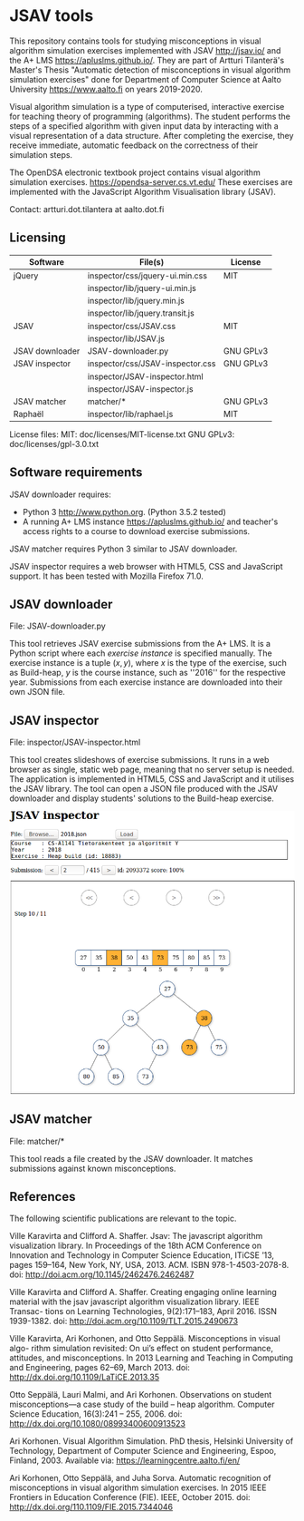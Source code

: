 # JSAV tools

This repository contains tools for studying misconceptions in visual algorithm
simulation exercises implemented with JSAV <http://jsav.io/> and the A+ LMS
<https://apluslms.github.io/>. They are part of Artturi Tilanterä's Master's
Thesis "Automatic detection of misconceptions in visual algorithm simulation
exercises" done for Department of Computer Science at Aalto University
<https://www.aalto.fi> on years 2019-2020.

Visual algorithm simulation is a type of computerised, interactive exercise for
teaching theory of programming (algorithms). The student performs the steps of a
specified algorithm with given input data by interacting with a visual
representation of a data structure. After completing the exercise, they receive
immediate, automatic feedback on the correctness of their simulation steps.

The OpenDSA electronic textbook project contains visual algorithm simulation
exercises. <https://opendsa-server.cs.vt.edu/> These exercises are implemented
with the JavaScript Algorithm Visualisation library (JSAV).

Contact: artturi.dot.tilantera at aalto.dot.fi

## Licensing

| Software        | File(s)                           | License   |
| --------------- | --------------------------------- | --------- |
| jQuery          | inspector/css/jquery-ui.min.css   | MIT       |
|                 | inspector/lib/jquery-ui.min.js    |           |
|                 | inspector/lib/jquery.min.js       |           |
|                 | inspector/lib/jquery.transit.js   |           |
| JSAV            | inspector/css/JSAV.css            | MIT       |
|                 | inspector/lib/JSAV.js             |           |
| JSAV downloader | JSAV-downloader.py                | GNU GPLv3 |
| JSAV inspector  | inspector/css/JSAV-inspector.css  | GNU GPLv3 |
|                 | inspector/JSAV-inspector.html     |           |
|                 | inspector/JSAV-inspector.js       |           |
| JSAV matcher    | matcher/*                         | GNU GPLv3 |
| Raphaël         | inspector/lib/raphael.js          | MIT       |


License files:
MIT:        doc/licenses/MIT-license.txt
GNU GPLv3:  doc/licenses/gpl-3.0.txt

## Software requirements

JSAV downloader requires:
- Python 3 <http://www.python.org>. (Python 3.5.2 tested)
- A running A+ LMS instance <https://apluslms.github.io/> and teacher's access
  rights to a course to download exercise submissions.

JSAV matcher requires Python 3 similar to JSAV downloader.

JSAV inspector requires a web browser with HTML5, CSS and JavaScript
support. It has been tested with Mozilla Firefox 71.0.


## JSAV downloader

File: JSAV-downloader.py

This tool retrieves JSAV exercise submissions from the A+ LMS.
It is a Python script where each *exercise instance* is specified
manually. The exercise instance is a tuple $(x, y)$, where $x$ is the
type of the exercise, such as Build-heap, $y$ is the course instance, such as
''2016'' for the respective year. Submissions from each exercise instance are
downloaded into their own JSON file.

## JSAV inspector

File: inspector/JSAV-inspector.html

This tool creates slideshows of exercise submissions. It runs in
a web browser as single, static web page, meaning that no server setup is
needed. The application is implemented in HTML5, CSS and JavaScript and it
utilises the JSAV library. The tool can open a JSON file produced with the
JSAV downloader and display students' solutions to the Build-heap exercise.

![Screenshot of JSAV inspector](doc/jsav-inspector-buildheap.png "")

## JSAV matcher

File: matcher/*

This tool reads a file created by the JSAV downloader. It matches submissions
against known misconceptions.



## References



The following scientific publications are relevant to the topic.

Ville Karavirta and Clifford A. Shaffer. Jsav: The javascript algorithm
visualization library. In Proceedings of the 18th ACM Conference on Innovation
and Technology in Computer Science Education, ITiCSE ’13, pages 159–164,
New York, NY, USA, 2013. ACM. ISBN 978-1-4503-2078-8.
doi: http://doi.acm.org/10.1145/2462476.2462487

Ville Karavirta and Clifford A. Shaffer. Creating engaging online learning
material with the jsav javascript algorithm visualization library. IEEE Transac-
tions on Learning Technologies, 9(2):171–183, April 2016. ISSN 1939-1382.
doi: http://doi.acm.org/10.1109/TLT.2015.2490673

Ville Karavirta, Ari Korhonen, and Otto Seppälä. Misconceptions in visual algo-
rithm simulation revisited: On ui’s effect on student performance, attitudes, and
misconceptions. In 2013 Learning and Teaching in Computing and Engineering,
pages 62–69, March 2013.
doi: http://dx.doi.org/10.1109/LaTiCE.2013.35

Otto Seppälä, Lauri Malmi, and Ari Korhonen. Observations on student
misconceptions—a case study of the build – heap algorithm. Computer Science
Education, 16(3):241 – 255, 2006.
doi: http://dx.doi.org/10.1080/08993400600913523

Ari Korhonen. Visual Algorithm Simulation. PhD thesis, Helsinki University of
Technology, Department of Computer Science and Engineering, Espoo, Finland,
2003. Available via: https://learningcentre.aalto.fi/en/

Ari Korhonen, Otto Seppälä, and Juha Sorva. Automatic recognition of
misconceptions in visual algorithm simulation exercises. In 2015 IEEE Frontiers
in Education Conference (FIE). IEEE, October 2015. doi:
http://dx.doi.org/110.1109/FIE.2015.7344046
